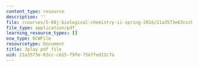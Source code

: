 ```yaml
---
content_type: resource
description: ''
file: /courses/5-08j-biological-chemistry-ii-spring-2016/21a3573e63cccb15f9fe75e7fed12c7a_Klw2POjgzVo.pdf
file_type: application/pdf
learning_resource_types: []
ocw_type: OCWFile
resourcetype: Document
title: 3play pdf file
uid: 21a3573e-63cc-cb15-f9fe-75e7fed12c7a
---
```

